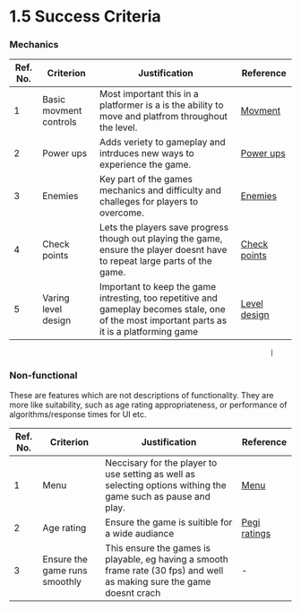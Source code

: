 # 1.5 Success Criteria

### Mechanics

| Ref. No. | Criterion              | Justification                                                                                                                                 | Reference                                                               |
| -------- | ---------------------- | --------------------------------------------------------------------------------------------------------------------------------------------- | ----------------------------------------------------------------------- |
| 1        | Basic movment controls | Most important this in a platformer is a is the ability to move and platfrom throughout the level.                                            | [Movment](1.4a-features-of-the-proposed-solution.md#movement)           |
| 2        | Power ups              | Adds veriety to gameplay and intrduces new ways to experience the game.                                                                       | [Power ups](1.4a-features-of-the-proposed-solution.md#power-ups)        |
| 3        | Enemies                | Key part of the games mechanics and difficulty and challeges for players to overcome.                                                         | [Enemies](1.4a-features-of-the-proposed-solution.md#enemy-design)       |
| 4        | Check points           | Lets the players save progress though out playing the game, ensure the player doesnt have to repeat large parts of the game.                  | [Check points](1.4a-features-of-the-proposed-solution.md#save-states)   |
| 5        | Varing level design    | Important to keep the game intresting, too repetitive and gameplay becomes stale, one of the most important parts as it is a platforming game | [Level design ](1.4a-features-of-the-proposed-solution.md#level-design) |

```
                                                                 |
```

### Non-functional

These are features which are not descriptions of functionality. They are more like suitability, such as age rating appropriateness, or performance of algorithms/response times for UI etc.

| Ref. No. | Criterion                      | Justification                                                                                                            | Reference                                              |
| -------- | ------------------------------ | ------------------------------------------------------------------------------------------------------------------------ | ------------------------------------------------------ |
| 1        | Menu                           | Neccisary for the player to use setting as well as selecting  options withing the game such as pause and play.           | [Menu](1.4a-features-of-the-proposed-solution.md#menu) |
| 2        | Age rating                     | Ensure the game is suitible for a wide audiance                                                                          | [Pegi ratings](1.2-stakeholders.md#pegi-ratings)       |
| 3        | Ensure the game runs smoothly  | This ensure the games is playable, eg having a smooth frame rate (30 fps) and well as making sure the game doesnt crach  | -                                                      |
